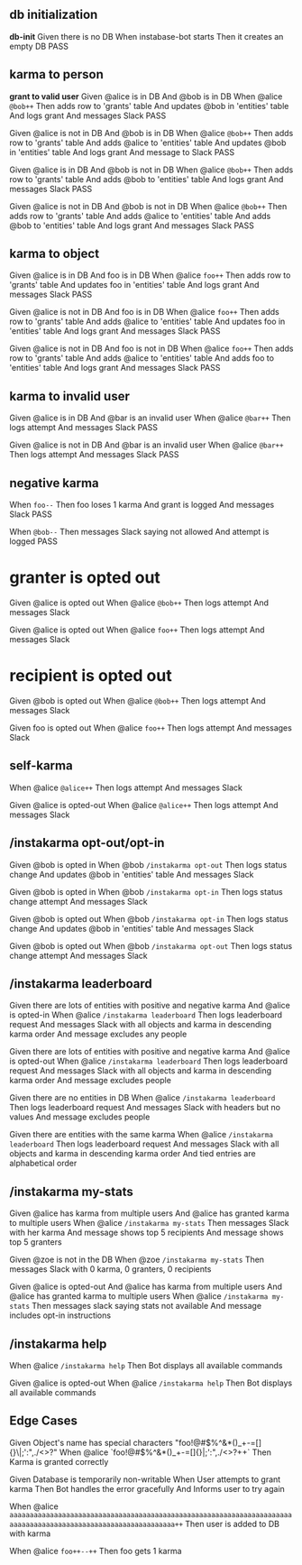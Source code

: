 ## db initialization

**db-init**
Given there is no DB
When instabase-bot starts
Then it creates an empty DB
PASS

## karma to person

**grant to valid user**
Given @alice is in DB
And @bob is in DB
When @alice `@bob++`
Then adds row to 'grants' table
And updates @bob in 'entities' table
And logs grant
And messages Slack
PASS

Given @alice is not in DB
And @bob is in DB
When @alice `@bob++`
Then adds row to 'grants' table
And adds @alice to 'entities' table
And updates @bob in 'entities' table
And logs grant
And message to Slack
PASS

Given @alice is in DB
And @bob is not in DB
When @alice `@bob++`
Then adds row to 'grants' table
And adds @bob to 'entities' table
And logs grant
And messages Slack
PASS

Given @alice is not in DB
And @bob is not in DB
When @alice `@bob++`
Then adds row to 'grants' table
And adds @alice to 'entities' table
And adds @bob to 'entities' table
And logs grant
And messages Slack
PASS

## karma to object

Given @alice is in DB
And foo is in DB
When @alice `foo++`
Then adds row to 'grants' table
And updates foo in 'entities' table
And logs grant
And messages Slack
PASS

Given @alice is not in DB
And foo is in DB
When @alice `foo++`
Then adds row to 'grants' table
And adds @alice to 'entities' table
And updates foo in 'entities' table
And logs grant
And messages Slack
PASS

Given @alice is not in DB
And foo is not in DB
When @alice `foo++`
Then adds row to 'grants' table
And adds @alice to 'entities' table
And adds foo to 'entities' table
And logs grant
And messages Slack
PASS


## karma to invalid user

Given @alice is in DB
And @bar is an invalid user
When @alice `@bar++`
Then logs attempt
And messages Slack
PASS

Given @alice is not in DB
And @bar is an invalid user
When @alice `@bar++`
Then logs attempt
And messages Slack
PASS

## negative karma

When `foo--`
Then foo loses 1 karma
And grant is logged
And messages Slack
PASS

When `@bob--`
Then messages Slack saying not allowed
And attempt is logged
PASS

# granter is opted out

Given @alice is opted out
When @alice `@bob++`
Then logs attempt
And messages Slack

Given @alice is opted out
When @alice `foo++`
Then logs attempt
And messages Slack


# recipient is opted out

Given @bob is opted out
When @alice `@bob++`
Then logs attempt
And messages Slack

Given foo is opted out
When @alice `foo++`
Then logs attempt
And messages Slack



## self-karma
When @alice `@alice++`
Then logs attempt
And messages Slack

Given @alice is opted-out
When @alice `@alice++`
Then logs attempt
And messages Slack


## /instakarma opt-out/opt-in

Given @bob is opted in
When @bob `/instakarma opt-out`
Then logs status change
And updates @bob in 'entities' table
And messages Slack

Given @bob is opted in
When @bob `/instakarma opt-in`
Then logs status change attempt
And messages Slack

Given @bob is opted out
When @bob `/instakarma opt-in`
Then logs status change
And updates @bob in 'entities' table
And messages Slack

Given @bob is opted out
When @bob `/instakarma opt-out`
Then logs status change attempt
And messages Slack


## /instakarma leaderboard

Given there are lots of entities with positive and negative karma
And @alice is opted-in
When @alice `/instakarma leaderboard`
Then logs leaderboard request
And messages Slack with all objects and karma in descending karma order
And message excludes any people

Given there are lots of entities with positive and negative karma
And @alice is opted-out
When @alice `/instakarma leaderboard`
Then logs leaderboard request
And messages Slack with all objects and karma in descending karma order
And message excludes people

Given there are no entities in DB
When @alice `/instakarma leaderboard`
Then logs leaderboard request
And messages Slack with headers but no values
And message excludes people

Given there are entities with the same karma
When @alice `/instakarma leaderboard`
Then logs leaderboard request
And messages Slack with all objects and karma in descending karma order
And tied entries are alphabetical order


## /instakarma my-stats

Given @alice has karma from multiple users
And @alice has granted karma to multiple users
When @alice `/instakarma my-stats`
Then messages Slack with her karma
And message shows top 5 recipients
And message shows top 5 granters

Given @zoe is not in the DB
When @zoe `/instakarma my-stats`
Then messages Slack with 0 karma, 0 granters, 0 recipients

Given @alice is opted-out
And @alice has karma from multiple users
And @alice has granted karma to multiple users
When @alice `/instakarma my-stats`
Then messages slack saying stats not available
And message includes opt-in instructions


## /instakarma help

When @alice `/instakarma help`
Then Bot displays all available commands

Given @alice is opted-out
When @alice `/instakarma help`
Then Bot displays all available commands


## Edge Cases

Given Object's name has special characters "foo!@#$%^&*()_+-=[]{}\|;':",./<>?"
When @alice `foo!@#$%^&*()_+-=[]{}\|;':",./<>?++`
Then Karma is granted correctly

Given Database is temporarily non-writable
When User attempts to grant karma
Then Bot handles the error gracefully
And Informs user to try again

When @alice `aaaaaaaaaaaaaaaaaaaaaaaaaaaaaaaaaaaaaaaaaaaaaaaaaaaaaaaaaaaaaaaaaaaaaaaaaaaaaaaaaaaaaaaaaaaaaaaaaaaaaaaaaaaaaaa++`
Then user is added to DB with karma

When @alice `foo++--++`
Then foo gets 1 karma
